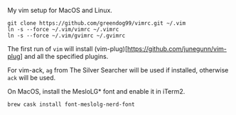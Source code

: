 My vim setup for MacOS and Linux.

~~~
git clone https://github.com/greendog99/vimrc.git ~/.vim
ln -s --force ~/.vim/vimrc ~/.vimrc
ln -s --force ~/.vim/gvimrc ~/.gvimrc
~~~

The first run of `vim` will install (vim-plug)[https://github.com/junegunn/vim-plug]
and all the specified plugins.

For vim-ack, `ag` from The Silver Searcher will be used if installed, otherwise
`ack` will be used.

On MacOS, install the MesloLG* font and enable it in iTerm2.
~~~
brew cask install font-meslolg-nerd-font
~~~

